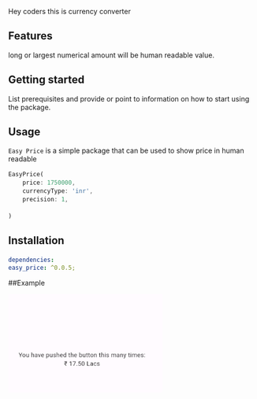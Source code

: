 <!--
This README describes the package. If you publish this package to pub.dev,
this README's contents appear on the landing page for your package.

For information about how to write a good package README, see the guide for
[writing package pages](https://dart.dev/guides/libraries/writing-package-pages).

For general information about developing packages, see the Dart guide for
[creating packages](https://dart.dev/guides/libraries/create-library-packages)
and the Flutter guide for
[developing packages and plugins](https://flutter.dev/developing-packages).
-->

Hey coders this is currency converter

## Features

long or largest numerical amount will be human readable value.

## Getting started

List prerequisites and provide or point to information on how to
start using the package.

## Usage

`Easy Price` is a simple package that can be used to show price in human readable

```dart
EasyPrice(
    price: 1750000,
    currencyType: 'inr',
    precision: 1,

)
```

## Installation

```yaml
dependencies:
easy_price: ^0.0.5;
```

##Example

![Currency](https://github.com/jeetvaishnavnadol/easy_price/blob/main/images/currency.png)
